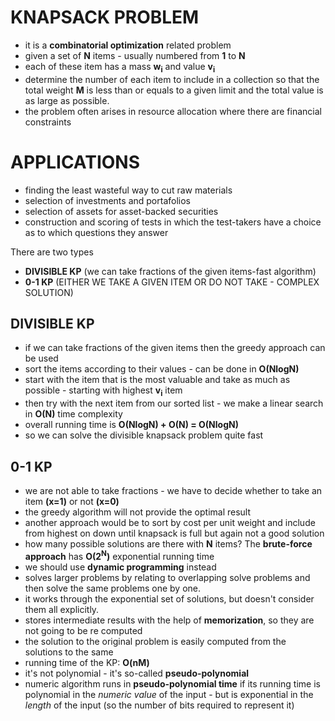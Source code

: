 # KNAPSACK PROBLEM

- it is a **combinatorial optimization** related problem
- given a set of **N** items - usually numbered from **1** to **N**
- each of these item has a mass **w<sub>i</sub>** and value **v<sub>i</sub>**
- determine the number of each item to include in a collection so that the total weight **M** is less than or equals to a given limit and the total value is as large as possible.
- the problem often arises in resource allocation where there are financial constraints

# APPLICATIONS

- finding the least wasteful way to cut raw materials
- selection of investments and portafolios
- selection of assets for asset-backed securities
- construction and scoring of tests in which the test-takers have a choice as to which questions they answer

There are two types

- **DIVISIBLE KP** (we can take fractions of the given items-fast algorithm)
- **0-1 KP** (EITHER WE TAKE A GIVEN ITEM OR DO NOT TAKE - COMPLEX SOLUTION)

## DIVISIBLE KP

- if we can take fractions of the given items then the greedy approach can be used
- sort the items according to their values - can be done in **O(NlogN)**
- start with the item that is the most valuable and take as much as possible - starting with highest **v<sub>i<sub>** item
- then try with the next item from our sorted list - we make a linear search in **O(N)** time complexity
- overall running time is **O(NlogN) + O(N) = O(NlogN)**
- so we can solve the divisible knapsack problem quite fast

## 0-1 KP

- we are not able to take fractions - we have to decide whether to take an item **(x=1)** or not **(x=0)**
- the greedy algorithm will not provide the optimal result
- another approach would be to sort by cost per unit weight and include from highest on down until knapsack is full but again not a good solution
- how many possible solutions are there with **N** items? The **brute-force approach** has **O(2<sup>N</sup>)** exponential running time
- we should use **dynamic programming** instead
- solves larger problems by relating to overlapping solve problems and then solve the same problems one by one.
- it works through the exponential set of solutions, but doesn't consider them all explicitly.
- stores intermediate results with the help of **memorization**, so they are not going to be re computed
- the solution to the original problem is easily computed from the solutions to the same
- running time of the KP: **O(nM)**
- it's not polynomial - it's so-called **pseudo-polynomial**
- numeric algorithm runs in **pseudo-polynomial time** if its running time is polynomial in the *numeric value* of the input - but is exponential in the *length* of the input (so the number of bits required to represent it)